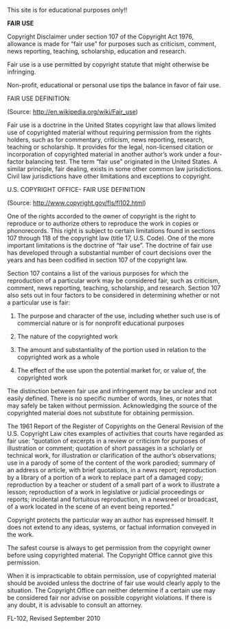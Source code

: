 This site is for educational purposes only!!

**FAIR USE**

Copyright Disclaimer under section 107 of the Copyright Act 1976, allowance is made for “fair use” for purposes such as criticism, comment, news reporting, teaching, scholarship, education and research.

Fair use is a use permitted by copyright statute that might otherwise be infringing. 

Non-profit, educational or personal use tips the balance in favor of fair use. 

FAIR USE DEFINITION:

(Source: http://en.wikipedia.org/wiki/Fair_use)

Fair use is a doctrine in the United States copyright law that allows limited use of copyrighted material without requiring permission from the rights holders, such as for commentary, criticism, news reporting, research, teaching or scholarship.  It provides for the legal, non-licensed citation or incorporation of copyrighted material in another author’s work under a four-factor balancing test.  The term “fair use” originated in the United States.  A similar principle, fair dealing, exists in some other common law jurisdictions.  Civil law jurisdictions have other limitations and exceptions to copyright. 

U.S. COPYRIGHT OFFICE- FAIR USE DEFINITION

(Source: http://www.copyright.gov/fls/fl102.html)

One of the rights accorded to the owner of copyright is the right to reproduce or to authorize others to reproduce the work in copies or phonorecords.  This right is subject to certain limitations found in sections 107 through 118 of the copyright law (title 17, U.S. Code).  One of the more important limitations is the doctrine of “fair use”.  The doctrine of fair use has developed through a substantial number of court decisions over the years and has been codified in section 107 of the copyright law. 

Section 107 contains a list of the various purposes for which the reproduction of a particular work may be considered fair, such as criticism, comment, news reporting, teaching, scholarship, and research.  Section 107 also sets out in four factors to be considered in determining whether or not a particular use is fair: 

1. The purpose and character of the use, including whether such use is of commercial nature or is for nonprofit educational purposes

2. The nature of the copyrighted work

3. The amount and substantiality of the portion used in relation to the copyrighted work as a whole

4. The effect of the use upon the potential market for, or value of, the copyrighted work

The distinction between fair use and infringement may be unclear and not easily defined. There is no specific number of words, lines, or notes that may safely be taken without permission. Acknowledging the source of the copyrighted material does not substitute for obtaining permission.

The 1961 Report of the Register of Copyrights on the General Revision of the U.S. Copyright Law cites examples of activities that courts have regarded as fair use: “quotation of excerpts in a review or criticism for purposes of illustration or comment; quotation of short passages in a scholarly or technical work, for illustration or clarification of the author’s observations; use in a parody of some of the content of the work parodied; summary of an address or article, with brief quotations, in a news report; reproduction by a library of a portion of a work to replace part of a damaged copy; reproduction by a teacher or student of a small part of a work to illustrate a lesson; reproduction of a work in legislative or judicial proceedings or reports; incidental and fortuitous reproduction, in a newsreel or broadcast, of a work located in the scene of an event being reported.”

Copyright protects the particular way an author has expressed himself. It does not extend to any ideas, systems, or factual information conveyed in the work.

The safest course is always to get permission from the copyright owner before using copyrighted material. The Copyright Office cannot give this permission.

When it is impracticable to obtain permission, use of copyrighted material should be avoided unless the doctrine of fair use would clearly apply to the situation. The Copyright Office can neither determine if a certain use may be considered fair nor advise on possible copyright violations. If there is any doubt, it is advisable to consult an attorney.

FL-102, Revised September 2010
